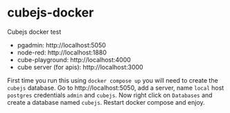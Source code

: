 # cubejs-docker

Cubejs docker test

- pgadmin: http://localhost:5050
- node-red: http://localhost:1880
- cube-playground: http://localhost:4000
- cube server (for apis): http://localhost:3000

First time you run this using `docker compose up` you will need to create the `cubejs` database. Go to http://localhost:5050, add a server, name `local` host `postgres` credentials `admin` and `cubejs`. Now right click on `Databases` and create a database named `cubejs`. Restart docker compose and enjoy.
